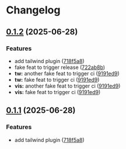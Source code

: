 # Changelog

## [0.1.2](https://github.com/Prodeko/design-system/compare/tw-v0.1.1...tw-v0.1.2) (2025-06-28)


### Features

* add tailwind plugin ([718f5a8](https://github.com/Prodeko/design-system/commit/718f5a895eed468bfd9a352851fe3e469357a79d))
* fake feat to trigger release ([722ab8b](https://github.com/Prodeko/design-system/commit/722ab8b88c1ca59b7ad38e9d18e448a144658a35))
* **tw:** another fake feat to trigger ci ([9191ed9](https://github.com/Prodeko/design-system/commit/9191ed946c1a5ad4b03a1f30dc1602ae3d32ef27))
* **tw:** fake feat to trigger ci ([9191ed9](https://github.com/Prodeko/design-system/commit/9191ed946c1a5ad4b03a1f30dc1602ae3d32ef27))
* **vis:** another fake feat to trigger ci ([9191ed9](https://github.com/Prodeko/design-system/commit/9191ed946c1a5ad4b03a1f30dc1602ae3d32ef27))
* **vis:** fake feat to trigger ci ([9191ed9](https://github.com/Prodeko/design-system/commit/9191ed946c1a5ad4b03a1f30dc1602ae3d32ef27))

## [0.1.1](https://github.com/Prodeko/design-system/compare/tw-v0.1.0...tw-v0.1.1) (2025-06-28)


### Features

* add tailwind plugin ([718f5a8](https://github.com/Prodeko/design-system/commit/718f5a895eed468bfd9a352851fe3e469357a79d))
